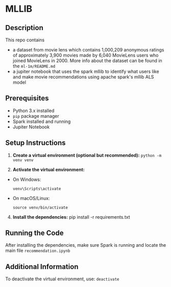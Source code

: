 # MLLIB

## Description

This repo contains

- a dataset from movie lens which contains 1,000,209 anonymous ratings of approximately 3,900 movies made by 6,040 MovieLens users who joined MovieLens in 2000. More info about the dataset can be found in the `ml-1m/README.md`
- a jupiter notebook that uses the spark mllib to identify what users like and make movie recommendations using apache spark's mllib ALS model

## Prerequisites

- Python 3.x installed
- `pip` package manager
- Spark installed and running
- Jupiter Notebook

## Setup Instructions

1. **Create a virtual environment (optional but recommended):**
   `python -m venv venv`

2. **Activate the virtual environment:**

- On Windows:
  ```
  venv\Scripts\activate
  ```
- On macOS/Linux:
  ```
  source venv/bin/activate
  ```

4. **Install the dependencies:**
   pip install -r requirements.txt

## Running the Code

After installing the dependencies, make sure Spark is running and locate the main file `recommendation.ipynb`

## Additional Information

To deactivate the virtual environment, use:
`deactivate`
